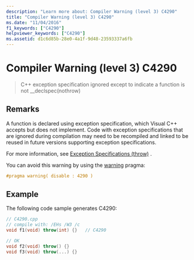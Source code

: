 ```yaml
---
description: "Learn more about: Compiler Warning (level 3) C4290"
title: "Compiler Warning (level 3) C4290"
ms.date: "11/04/2016"
f1_keywords: ["C4290"]
helpviewer_keywords: ["C4290"]
ms.assetid: d1c6d85b-28e0-4a1f-9d48-23593337a6fb
---
```

# Compiler Warning (level 3) C4290

> C++ exception specification ignored except to indicate a function is not __declspec(nothrow)

## Remarks

A function is declared using exception specification, which Visual C++ accepts but does not implement. Code with exception specifications that are ignored during compilation may need to be recompiled and linked to be reused in future versions supporting exception specifications.

For more information, see [Exception Specifications (throw)](../../cpp/exception-specifications-throw-cpp.md) .

You can avoid this warning by using the [warning](../../preprocessor/warning.md) pragma:

```cpp
#pragma warning( disable : 4290 )
```

## Example

The following code sample generates C4290:

```cpp
// C4290.cpp
// compile with: /EHs /W3 /c
void f1(void) throw(int) {}   // C4290

// OK
void f2(void) throw() {}
void f3(void) throw(...) {}
```
